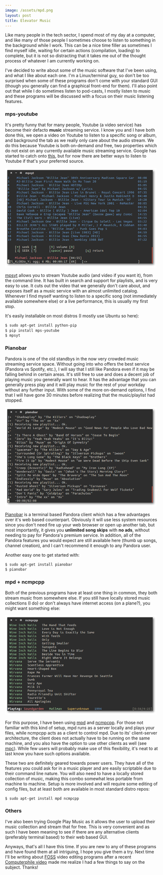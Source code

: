 ```yaml
---
image: /assets/mpd.png
layout: post
title: Elevator Music
---
```


Like many people in the tech sector, I spend most of my day at a computer, and
like many of those people I sometimes choose to listen to something in the
background while I work. This can be a nice time filler as sometimes I find
myself idle, waiting for certain actions (compilation, loading) to complete, but
it is not so distracting that it takes me out of the thought process of whatever
I am currently working on.

I've decided to write about some of the music software that I've been using, and
what I like about each one. I'm a Linux/terminal guy, so don't be too surprised
when some of these programs don't come with your standard GUI (though you
generally can find a graphical front-end for them). I'll also point out that
while I do sometimes listen to pod-casts, I mostly listen to music and these
programs will be discussed with a focus on their music listening features.

### mps-youtube

It's pretty funny that for many people, Youtube (a video service) has become
their defacto __music__ streaming service. I know you and I have both done this,
we open a video on Youtube to listen to a specific song or album, and background
the tab as we really only care about the audio stream. We do this because
Youtube is both on-demand _and_ free, two properties which do not exist on any
currently available music streaming service. Google has started to catch onto
[this](http://www.theverge.com/2014/11/12/7201969/youtube-music-key-new-subscription-service),
but for now there are better ways to listen to Youtube if that's your preferred
source.

![mpsyt](/assets/mpsyt.png)

[mpsyt](https://github.com/np1/mps-youtube) allows you to stream Youtube audio
(and video if you want it), from the command line. It has built in search and
support for playlists, and is very easy to use. It cuts out the video that we
generally don't care about, and exposes itself as a music service with an almost
unlimited catalog. Whenever I find myself wanting to listen to a specific song
(not immediately available somewhere else) or a live performance, this is
usually my first stop.

It's easily installable on most distros (I mostly use Ubuntu so here):

```sh
$ sudo apt-get install python-pip
$ pip install mps-youtube
$ mpsyt
```

### Pianobar

Pandora is one of the old standbys in the now very crowded music streaming
service space. Without going into who offers the best service (Pandora vs
Spotify, etc.), I will say that I still like Pandora even if it may be falling
behind in certain areas. It's still free to use and does a decent job of playing
music you generally want to hear. It has the advantage that you can generally
press play and it will play music for the rest of your workday without any
further input. With some of the more on-demand options, I find that I will have
gone 30 minutes before realizing that the music/playlist had stopped.

![mpsyt](/assets/pianobar.png)

[Pianobar](https://github.com/PromyLOPh/pianobar) is a terminal based Pandora
client which has a few advantages over it's web based counterpart. Obviously it
will use less system resources since you don't need fire up your web browser or
open up another tab, but most importantly, it gives you __unlimited song skips__
with __no ads__, without needing to pay for Pandora's premium service. In
addition, all of the Pandora features you would expect are still available here
(thumb up songs, channel creation), and I can't recommend it enough to any
Pandora user.

Another easy one to get started with:

```sh
$ sudo apt-get install pianobar
$ pianobar
```

### mpd + ncmpcpp

Both of the previous programs have at least one thing in common, they both
stream music from somewhere else. If you still have locally stored music
collections (I do) or don't always have internet access (on a plane?), you might
want something else:

![ncmpcpp](/assets/mpd.png)

For this purpose, I have been using [mpd](http://www.musicpd.org/) and
[ncmpcpp](http://ncmpcpp.rybczak.net/). For those not familiar with this kind of
setup, mpd runs as a server locally and plays your files, while ncmpcpp acts as
a client to control mpd. Due to its' client-server architecture, the client does
not actually have to be running on the same machine, and you also have the
option to use other clients as well (see
[mpc](http://www.musicpd.org/clients/mpc/)). While few users will probably make
use of this flexibility, it's neat to at last know you have such options
available.

These two are definitely geared towards power users. They have all of the
features you could ask for in a music player and are easily scriptable due to
their command line nature. You will also need to have a locally stored
collection of music, making this combo somewhat less portable from machine to
machine. Setup is more involved and will require some editing of config files,
but at least both are available in most standard distro repos:

```sh
$ sudo apt-get install mpd ncmpcpp
```

### Others

I've also been trying Google Play Music as it allows the user to upload their
music collection and stream that for free. This is very convenient and as such I
have been meaning to see if there are any alternative clients (preferably
terminal based) to their web based GUI.

Anyways, that's all I have this time. If you are new to any of these programs and
have found them at all intriguing, I hope you give them a try. Next time I'll be
writing about [FOSS](http://en.wikipedia.org/wiki/Free_and_open-source_software)
video editing programs after a recent [Computerphile
video](https://www.youtube.com/watch?v=MS7hXuO2UKE&list=UU9-y-6csu5WGm29I7JiwpnA)
made me realize I had a few things to say on the subject. Thanks!
